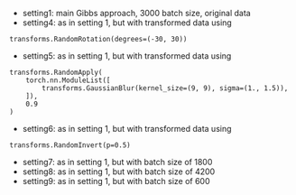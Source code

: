 * setting1: main Gibbs approach, 3000 batch size, original data
* setting4: as in setting 1, but with transformed data using
```
transforms.RandomRotation(degrees=(-30, 30))
```
* setting5: as in setting 1, but with transformed data using
```
transforms.RandomApply(
    torch.nn.ModuleList([
        transforms.GaussianBlur(kernel_size=(9, 9), sigma=(1., 1.5)),
    ]),
    0.9
)
```
* setting6: as in setting 1, but with transformed data using
```
transforms.RandomInvert(p=0.5)
```
* setting7: as in setting 1, but with batch size of 1800
* setting8: as in setting 1, but with batch size of 4200
* setting9: as in setting 1, but with batch size of 600

